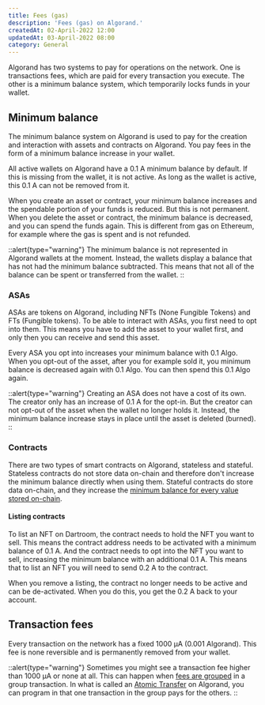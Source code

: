 ```yaml
---
title: Fees (gas)
description: 'Fees (gas) on Algorand.'
createdAt: 02-April-2022 12:00
updatedAt: 03-April-2022 08:00
category: General
---
```


Algorand has two systems to pay for operations on the network. One is transactions fees, which are paid for every transaction you execute. The other is a minimum balance system, which temporarily locks funds in your wallet.

## Minimum balance

The minimum balance system on Algorand is used to pay for the creation and interaction with assets and contracts on Algorand. You pay fees in the form of a minimum balance increase in your wallet.

All active wallets on Algorand have a 0.1 A minimum balance by default. If this is missing from the wallet, it is not active. As long as the wallet is active, this 0.1 A can not be removed from it. 

When you create an asset or contract, your minimum balance increases and the spendable portion of your funds is reduced. But this is not permanent. When you delete the asset or contract, the minimum balance is decreased, and you can spend the funds again. This is different from gas on Ethereum, for example where the gas is spent and is not refunded.

::alert{type="warning"}
The minimum balance is not represented in Algorand wallets at the moment. Instead, the wallets display a balance that has not had the minimum balance subtracted. This means that not all of the balance can be spent or transferred from the wallet.
::

### ASAs

ASAs are tokens on Algorand, including NFTs (None Fungible Tokens) and FTs (Fungible tokens). To be able to interact with ASAs, you first need to opt into them. This means you have to add the asset to your wallet first, and only then you can receive and send this asset.

Every ASA you opt into increases your minimum balance with 0.1 Algo. When you opt-out of the asset, after you for example sold it, you minimum balance is decreased again with 0.1 Algo. You can then spend this 0.1 Algo again.

::alert{type="warning"}
Creating an ASA does not have a cost of its own. The creator only has an increase of 0.1 A for the opt-in. But the creator can not opt-out of the asset when the wallet no longer holds it. Instead, the minimum balance increase stays in place until the asset is deleted (burned).
::

### Contracts

There are two types of smart contracts on Algorand, stateless and stateful. Stateless contracts do not store data on-chain and therefore don't increase the minimum balance directly when using them. Stateful contracts do store data on-chain, and they increase the [minimum balance for every value stored on-chain](https://developer.algorand.org/docs/get-details/dapps/smart-contracts/apps/#minimum-balance-requirement-for-a-smart-contract).

#### Listing contracts

To list an NFT on Dartroom, the contract needs to hold the NFT you want to sell. This means the contract address needs to be activated with a minimum balance of 0.1 A. And the contract needs to opt into the NFT you want to sell, increasing the minimum balance with an additional 0.1 A. This means that to list an NFT you will need to send 0.2 A to the contract.

When you remove a listing, the contract no longer needs to be active and can be de-activated. When you do this, you get the 0.2 A back to your account.

## Transaction fees

Every transaction on the network has a fixed 1000 µA (0.001 Algorand). This fee is none reversible and is permanently removed from your wallet.

::alert{type="warning"}
Sometimes you might see a transaction fee higher than 1000  µA or none at all. This can happen when <a target="_blank" href="https://developer.algorand.org/docs/get-details/transactions/?from_query=grouped%20fees#pooled-transaction-fees">fees are grouped</a> in a group transaction. In what is called an <a target="_blank" href="https://developer.algorand.org/docs/get-details/atomic_transfers">Atomic Transfer</a> on Algorand, you can program in that one transaction in the group pays for the others.
::